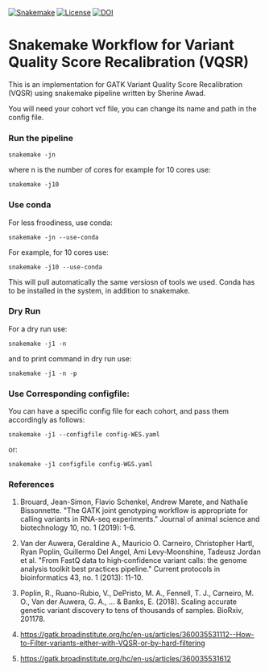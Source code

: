 

[![Snakemake](https://img.shields.io/badge/snakemake-≥6.0.2-brightgreen.svg)](https://snakemake.github.io)
[![License](https://img.shields.io/badge/License-BSD_3--Clause-blue.svg)](https://opensource.org/licenses/BSD-3-Clause)
[![DOI](https://zenodo.org/badge/366034388.svg)](https://zenodo.org/badge/latestdoi/366034388)


Snakemake Workflow for Variant Quality Score Recalibration (VQSR)
=======================================================================


This is an implementation for GATK Variant Quality Score Recalibration (VQSR) using snakemake pipeline written by Sherine Awad. 
 
You will need your cohort vcf file, you can change its name and path in the config file. 


### Run the pipeline 

    snakemake -jn 

where n is the number of cores for example for 10 cores use:


    snakemake -j10 

### Use conda 

For less froodiness, use conda:


    snakemake -jn --use-conda 


For example, for 10 cores use: 

    snakemake -j10 --use-conda 

This will pull automatically the same versiosn of tools we used. Conda has to be installed in the system, in addition to snakemake. 


### Dry Run


For a dry run use: 
  
  
    snakemake -j1 -n 


and to print command in dry run use: 

  
    snakemake -j1 -n -p 


### Use Corresponding configfile:


You can have a specific config file for each cohort, and pass them accordingly as follows: 

  
    snakemake -j1 --configfile config-WES.yaml 
  
or: 


    snakemake -j1 configfile config-WGS.yaml 



### References 

1.  Brouard, Jean-Simon, Flavio Schenkel, Andrew Marete, and Nathalie Bissonnette. "The GATK joint genotyping workflow is appropriate for calling variants in RNA-seq experiments." Journal of animal science and biotechnology 10, no. 1 (2019): 1-6.

2. Van der Auwera, Geraldine A., Mauricio O. Carneiro, Christopher Hartl, Ryan Poplin, Guillermo Del Angel, Ami Levy‐Moonshine, Tadeusz Jordan et al. "From FastQ data to high‐confidence variant calls: the genome analysis toolkit best practices pipeline." Current protocols in bioinformatics 43, no. 1 (2013): 11-10.

3. Poplin, R., Ruano-Rubio, V., DePristo, M. A., Fennell, T. J., Carneiro, M. O., Van der Auwera, G. A., ... & Banks, E. (2018). Scaling accurate genetic variant discovery to tens of thousands of samples. BioRxiv, 201178.

4. https://gatk.broadinstitute.org/hc/en-us/articles/360035531112--How-to-Filter-variants-either-with-VQSR-or-by-hard-filtering 

5. https://gatk.broadinstitute.org/hc/en-us/articles/360035531612 


